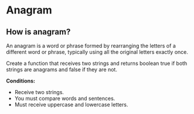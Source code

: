 # Anagram
## How is anagram?
An anagram is a word or phrase formed by rearranging the letters of a different word or phrase, typically using all the original letters exactly once.

Create a function that receives two strings and returns boolean true if both strings are anagrams and false if they are not.

**Conditions:**
- Receive two strings.
- You must compare words and sentences.
- Must receive uppercase and lowercase letters.